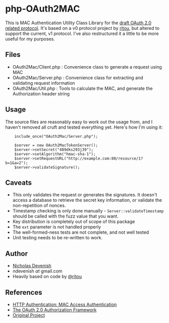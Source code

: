 # php-OAuth2MAC

This is MAC Authentication Utility Class Library for the [draft OAuth 2.0 related protocol](http://tools.ietf.org/html/draft-ietf-oauth-v2-http-mac-01). It's based on a v0 protocol project by [ritou](https://github.com/ritou/php-OAuth2MacToken), but altered to support the current, v1 protocol. I've also restructured it a little to be more useful for my purposes.

## Files

*   OAuth2Mac/Client.php  : Convenience class to generate a request using MAC
*   OAuth2Mac/Server.php  : Convenience class for extracting and validating request information
*   OAuth2Mac/Util.php    : Tools to calculate the MAC, and generate the Authorization header string

## Usage

The source files are reasonably easy to work out the usage from, and I haven't removed all cruft and tested everything yet. Here's how I'm using it:

		include_once("OAuth2Mac/Server.php");

		$server = new OAuth2MacTokenServer();
		$server->setSecret("489dks293j39");
		$server->setAlgorithm("hmac-sha-1");
		$server->setRequestURL("http://example.com:80/resource/1?b=1&a=2");
		$server->validateSignature();

## Caveats
  - This only validates the request or generates the signatures. It doesn't access a database to retrieve the secret key information, or validate the non-repetition of nonces.
  - Timestamp checking is only done manually - `Server::validateTimestamp` should be called with the fuzz value that you want.
  - Key distribution is completely out of scope of this package
  - The `ext` parameter is not handled properly
  - The well-formed-ness tests are not complete, and not well tested
  - Unit testing needs to be re-written to work.

## Author

*   [Nicholas Devenish](https://github.com/ndevenish/)
*   ndevenish _at_ gmail.com
*   Heavily based on code by [@ritou](http://twitter.com/ritou)

## References

*   [HTTP Authentication: MAC Access Authentication](http://tools.ietf.org/html/draft-ietf-oauth-v2-http-mac-01)
*   [The OAuth 2.0 Authorization Framework](http://tools.ietf.org/html/draft-ietf-oauth-v2)
*   [Original Project](https://github.com/ritou/php-OAuth2MacToken)